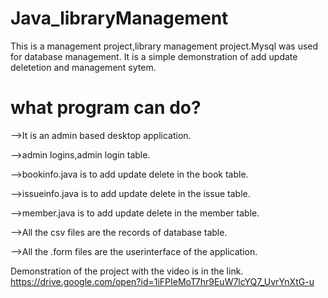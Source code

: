 # Java_libraryManagement
This is a management project,library management project.Mysql was used for database management.
It is a simple demonstration of add update deletetion and management sytem.

# what program can do?
-->It is an admin based desktop application.

-->admin logins,admin login table.

-->bookinfo.java is to add update delete in the book table.

-->issueinfo.java is to add update delete in the issue table.

-->member.java is to add update delete in the member table.

-->All the csv files are the records of database table.

-->All the .form files are the userinterface of the application.

Demonstration of the project with the video is in the link.
https://drive.google.com/open?id=1iFPIeMoT7hr9EuW7lcYQ7_UvrYnXtG-u
